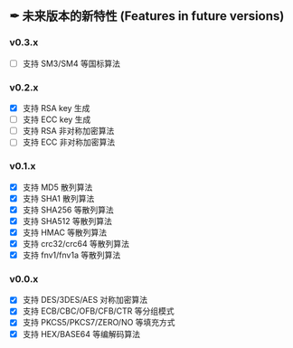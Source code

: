 ## ✒ 未来版本的新特性 (Features in future versions)

### v0.3.x

* [ ] 支持 SM3/SM4 等国标算法

### v0.2.x

* [x] 支持 RSA key 生成
* [ ] 支持 ECC key 生成
* [ ] 支持 RSA 非对称加密算法
* [ ] 支持 ECC 非对称加密算法

### v0.1.x

* [x] 支持 MD5 散列算法
* [x] 支持 SHA1 散列算法
* [x] 支持 SHA256 等散列算法
* [x] 支持 SHA512 等散列算法
* [x] 支持 HMAC 等散列算法
* [x] 支持 crc32/crc64 等散列算法
* [x] 支持 fnv1/fnv1a 等散列算法

### v0.0.x

* [x] 支持 DES/3DES/AES 对称加密算法
* [x] 支持 ECB/CBC/OFB/CFB/CTR 等分组模式
* [x] 支持 PKCS5/PKCS7/ZERO/NO 等填充方式
* [x] 支持 HEX/BASE64 等编解码算法